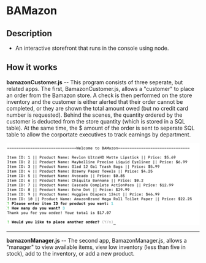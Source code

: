 # BAMazon

## Description

* An interactive storefront that runs in the console using node. 

## How it works

**bamazonCustomer.js** -- This program consists of three seperate, but related apps. The first, BamazonCustomer.js, allows a "customer" to place an order from the Bamazon store. A check is then performed on the store inventory and the customer is either alerted that their order cannot be completed, or they are shown the total amount owed (but no credit card number is requested). Behind the scenes, the quantity ordered by the customer is deducted from the store quantity (which is stored in a SQL table). At the same time, the $ amount of the order is sent to seperate SQL table to allow the corportate executives to track earnings by department.

<kbd>
  <img src="images/bamazonCustomer.png">
</kbd>

---------------------------------------------------------------------------------------

**bamazonManager.js** -- The second app, BamazonManager.js, allows a "manager" to view available items, view low inventory (less than five in stock), add to the inventory, or add a new product.
